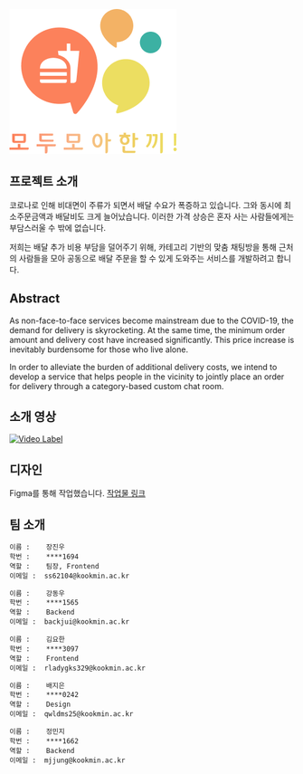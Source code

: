 <img src="/docs/logo.png"></img>

## 프로젝트 소개
코로나로 인해 비대면이 주류가 되면서 배달 수요가 폭증하고 있습니다. 그와 동시에 최소주문금액과 배달비도 크게 늘어났습니다. 이러한 가격 상승은 혼자 사는 사람들에게는 부담스러울 수 밖에 없습니다.  

저희는 배달 추가 비용 부담을 덜어주기 위해, 카테고리 기반의 맞춤 채팅방을 통해 근처의 사람들을 모아 공동으로 배달 주문을 할 수 있게 도와주는 서비스를 개발하려고 합니다. 

## Abstract
As non-face-to-face services become mainstream due to the COVID-19, the demand for delivery is skyrocketing. At the same time, the minimum order amount and delivery cost have increased significantly. This price increase is inevitably burdensome for those who live alone.

In order to alleviate the burden of additional delivery costs, we intend to develop a service that helps people in the vicinity to jointly place an order for delivery through a category-based custom chat room.

## 소개 영상
[![Video Label](img.youtube.com/vi/VveeCXIwtDE/maxresdefault.jpg)](https://www.youtube.com/watch?v=VveeCXIwtDE)

## 디자인
Figma를 통해 작업했습니다.
[작업물 링크](https://www.figma.com/file/EIblEiYbxs0DT2U9LMIDnq/%EB%AA%A8%EB%91%90%EB%AA%A8%EC%95%84%ED%95%9C%EB%81%BC!?node-id=2%3A2684)

## 팀 소개
```markdown
이름 :    장진우
학번 :    ****1694
역할 :    팀장, Frontend
이메일 :  ss62104@kookmin.ac.kr
```
```markdown
이름 :    강동우
학번 :    ****1565
역할 :    Backend
이메일 :  backjui@kookmin.ac.kr
```
```markdown
이름 :    김요한
학번 :    ****3097
역할 :    Frontend
이메일 :  rladygks329@kookmin.ac.kr
```
```markdown
이름 :    배지은
학번 :    ****0242
역할 :    Design
이메일 :  qwldms25@kookmin.ac.kr
```
```markdown
이름 :    정민지
학번 :    ****1662
역할 :    Backend
이메일 :  mjjung@kookmin.ac.kr
```
